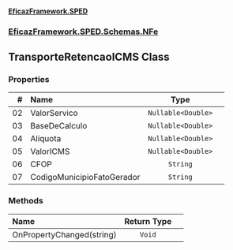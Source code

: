 #### [EficazFramework.SPED](EficazFrameworkSPED.md 'EficazFramework SPED')
### [EficazFramework.SPED.Schemas.NFe](EficazFramework.SPED.Schemas.NFe.md 'EficazFramework.SPED.Schemas.NFe')

## TransporteRetencaoICMS Class
### Properties

| # | Name | Type | |
| ---: | :--- | :---: | :--- |
| 02 | ValorServico | `Nullable<Double>` |  |
| 03 | BaseDeCalculo | `Nullable<Double>` |  |
| 04 | Aliquota | `Nullable<Double>` |  |
| 05 | ValorICMS | `Nullable<Double>` |  |
| 06 | CFOP | `String` |  |
| 07 | CodigoMunicipioFatoGerador | `String` |  |
### Methods

| Name | Return Type | |
| :--- | :---: | :--- |
| OnPropertyChanged(string) | `Void` |  |
